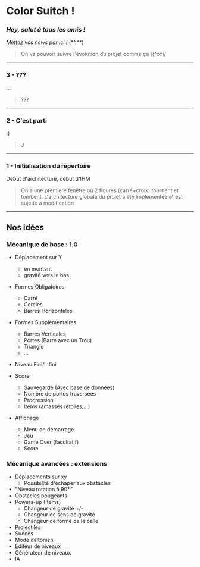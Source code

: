 # Color Suitch ! 

### ***Hey, salut à tous les amis !*** 

*Mettez vos news par ici !* (\*\^.\^\*)
>On va pouvoir suivre l'évolution du projet comme ça \\(\^o\^)\/


----------

### 3 - ???
...
> ???


----------

### 2 - C'est parti
:)
> J

----------

### 1 - Initialisation du répertoire
Début d'architecture, début d'IHM
>On a une première fenêtre où 2 figures (carré+croix) tournent et tombent.
>L'architecture globale du projet a été implémentée et est sujette à modification


----------



## Nos idées 
### Mécanique de base : 1.0
- Déplacement sur Y 
	- en montant 
	- gravité vers le bas
- Formes Obligatoires
	- Carré
	- Cercles
	- Barres Horizontales
- Formes Supplémentaires
	- Barres Verticales
	- Portes (Barre avec un Trou)
	- Triangle
	- ...
- Niveau Fini/Infini
- Score
	- Sauvegardé (Avec base de données)
	- Nombre de portes traversées
	- Progression
	- Items ramassés (étoiles,...)
	
- Affichage 
	- Menu de démarrage
	- Jeu
	- Game Over (facultatif)
	- Score

### Mécanique avancées : extensions

- Déplacements sur xy
    - Possibilité d'échaper aux obstacles
- "Niveau rotation à 90° "
- Obstacles bougeants
- Powers-up (Items)
	- Changeur de gravité +/-
	- Changeur de sens de gravité
	- Changeur de forme de la balle
- Projectiles 
- Succès
- Mode daltonien
- Editeur de niveaux
- Générateur de niveaux
- IA
